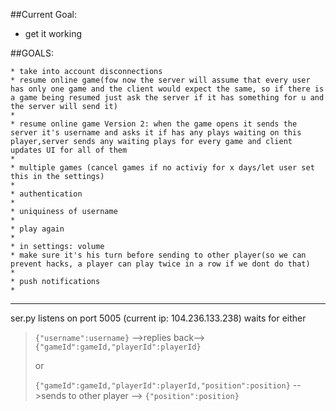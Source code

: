 ##Current Goal:
* get it working

##GOALS:
```
* take into account disconnections
* resume online game(fow now the server will assume that every user has only one game and the client would expect the same, so if there is a game being resumed just ask the server if it has something for u and the server will send it)
* 
* resume online game Version 2: when the game opens it sends the server it's username and asks it if has any plays waiting on this player,server sends any waiting plays for every game and client updates UI for all of them
* 
* multiple games (cancel games if no activiy for x days/let user set this in the settings)
* 
* authentication
* 
* uniquiness of username
* 
* play again
* 
* in settings: volume
* make sure it's his turn before sending to other player(so we can prevent hacks, a player can play twice in a row if we dont do that)
* 
* push notifications
* 
```
---
ser.py listens on port 5005 (current ip: 104.236.133.238)
waits for either
>`{"username":username}` -->replies back--> `{"gameId":gameId,"playerId":playerId}`
>
>or
>
>`{"gameId":gameId,"playerId":playerId,"position":position}` -->sends to other player --> `{"position":position}`
